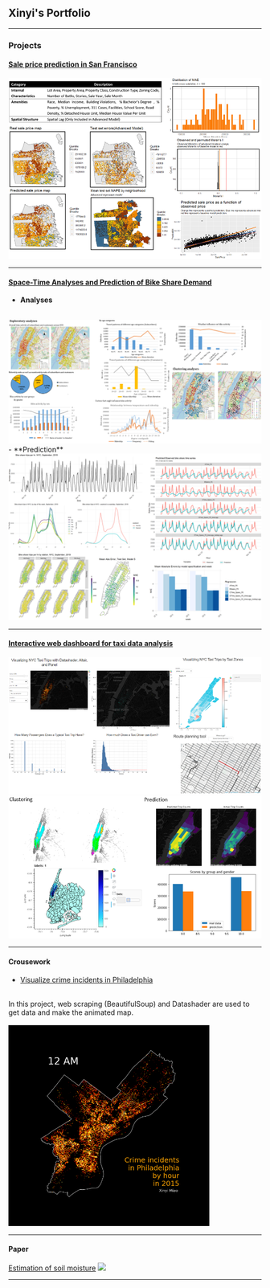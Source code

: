 ## Xinyi's Portfolio

---

### Projects

#### [Sale price prediction in San Francisco](/html/salesPredictionSF.html)
<img src="images/saleSF.png?raw=true"/>

---
#### [Space-Time Analyses and Prediction of Bike Share Demand](/bikesharedAnalysis)
- **Analyses**
<br>
<img src="images/bikeAnalysis_overall.png?raw=true">
<br>
- **Prediction**
<br>
<img src="images/bikePredict.png?raw=true">

---
#### [Interactive web dashboard for taxi data analysis](/webdashboard)
<img src="images/panel.png?raw=true">
<img src="images/candp.png?raw=true">

---

#### Crousework

- [Visualize crime incidents in Philadelphia](https://nbviewer.jupyter.org/github/XinyiMsumyee/HomeworkProjectForMUSA620/blob/master/assignment-5_Xinyi_Miao.ipynb)
<br>
In this project, web scraping (BeautifulSoup) and Datashader are used to get data and make the animated map.
<br><br>
<img src="images/crimes_hour.gif?raw=true" style="width:400px;height:400px;">

---

#### Paper
[Estimation of soil moisture](/pdf/soilMoisture.pdf)
<img src="images/soilMoisture_poster.jpg?raw=true"/>


---